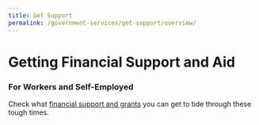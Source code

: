```yaml
---
title: Get Support
permalink: /government-services/get-support/overview/
---
```


# <a name = "top"></a>Getting Financial Support and Aid

### For Workers and Self-Employed

Check what  <a href="https://articles.life.gov.sg/financial-support-workers-self-employed/" target="_blank">financial support and grants</a> you can get to tide through these tough times.




 
